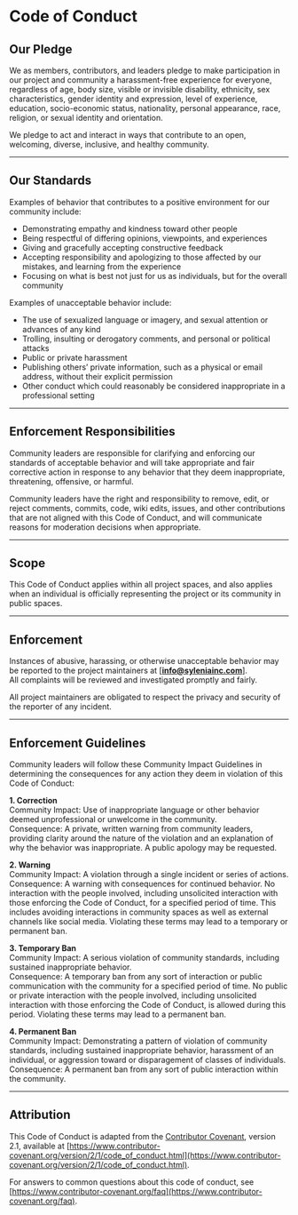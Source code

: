 # Code of Conduct

## Our Pledge

We as members, contributors, and leaders pledge to make participation in our project and community a harassment-free experience for everyone, regardless of age, body size, visible or invisible disability, ethnicity, sex characteristics, gender identity and expression, level of experience, education, socio-economic status, nationality, personal appearance, race, religion, or sexual identity and orientation.

We pledge to act and interact in ways that contribute to an open, welcoming, diverse, inclusive, and healthy community.

---

## Our Standards

Examples of behavior that contributes to a positive environment for our community include:

- Demonstrating empathy and kindness toward other people
- Being respectful of differing opinions, viewpoints, and experiences
- Giving and gracefully accepting constructive feedback
- Accepting responsibility and apologizing to those affected by our mistakes, and learning from the experience
- Focusing on what is best not just for us as individuals, but for the overall community

Examples of unacceptable behavior include:

- The use of sexualized language or imagery, and sexual attention or advances of any kind
- Trolling, insulting or derogatory comments, and personal or political attacks
- Public or private harassment
- Publishing others’ private information, such as a physical or email address, without their explicit permission
- Other conduct which could reasonably be considered inappropriate in a professional setting

---

## Enforcement Responsibilities

Community leaders are responsible for clarifying and enforcing our standards of acceptable behavior and will take appropriate and fair corrective action in response to any behavior that they deem inappropriate, threatening, offensive, or harmful.

Community leaders have the right and responsibility to remove, edit, or reject comments, commits, code, wiki edits, issues, and other contributions that are not aligned with this Code of Conduct, and will communicate reasons for moderation decisions when appropriate.

---

## Scope

This Code of Conduct applies within all project spaces, and also applies when an individual is officially representing the project or its community in public spaces.

---

## Enforcement

Instances of abusive, harassing, or otherwise unacceptable behavior may be reported to the project maintainers at [**info@syleniainc.com**].  
All complaints will be reviewed and investigated promptly and fairly.

All project maintainers are obligated to respect the privacy and security of the reporter of any incident.

---

## Enforcement Guidelines

Community leaders will follow these Community Impact Guidelines in determining the consequences for any action they deem in violation of this Code of Conduct:

**1. Correction**  
Community Impact: Use of inappropriate language or other behavior deemed unprofessional or unwelcome in the community.  
Consequence: A private, written warning from community leaders, providing clarity around the nature of the violation and an explanation of why the behavior was inappropriate. A public apology may be requested.

**2. Warning**  
Community Impact: A violation through a single incident or series of actions.  
Consequence: A warning with consequences for continued behavior. No interaction with the people involved, including unsolicited interaction with those enforcing the Code of Conduct, for a specified period of time. This includes avoiding interactions in community spaces as well as external channels like social media. Violating these terms may lead to a temporary or permanent ban.

**3. Temporary Ban**  
Community Impact: A serious violation of community standards, including sustained inappropriate behavior.  
Consequence: A temporary ban from any sort of interaction or public communication with the community for a specified period of time. No public or private interaction with the people involved, including unsolicited interaction with those enforcing the Code of Conduct, is allowed during this period. Violating these terms may lead to a permanent ban.

**4. Permanent Ban**  
Community Impact: Demonstrating a pattern of violation of community standards, including sustained inappropriate behavior, harassment of an individual, or aggression toward or disparagement of classes of individuals.  
Consequence: A permanent ban from any sort of public interaction within the community.

---

## Attribution

This Code of Conduct is adapted from the [Contributor Covenant][homepage], version 2.1, available at [https://www.contributor-covenant.org/version/2/1/code_of_conduct.html](https://www.contributor-covenant.org/version/2/1/code_of_conduct.html).

For answers to common questions about this code of conduct, see [https://www.contributor-covenant.org/faq](https://www.contributor-covenant.org/faq).

[homepage]: https://www.contributor-covenant.org
